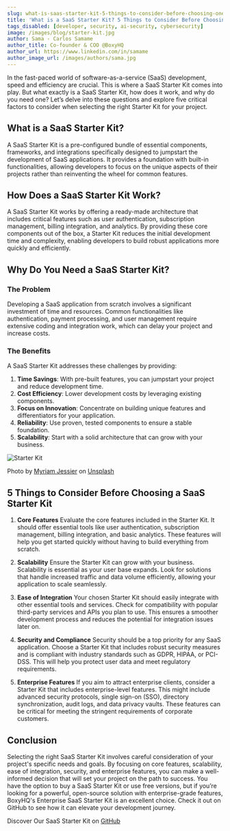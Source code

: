 ```yaml
---
slug: what-is-saas-starter-kit-5-things-to-consider-before-choosing-one
title: 'What is a SaaS Starter Kit? 5 Things to Consider Before Choosing One'
tags_disabled: [developer, security, ai-security, cybersecurity]
image: /images/blog/starter-kit.jpg
author: Sama - Carlos Samame
author_title: Co-founder & COO @BoxyHQ
author_url: https://www.linkedin.com/in/samame
author_image_url: /images/authors/sama.jpg
---
```


In the fast-paced world of software-as-a-service (SaaS) development, speed and efficiency are crucial. This is where a SaaS Starter Kit comes into play. But what exactly is a SaaS Starter Kit, how does it work, and why do you need one? Let’s delve into these questions and explore five critical factors to consider when selecting the right Starter Kit for your project.

## What is a SaaS Starter Kit?

A SaaS Starter Kit is a pre-configured bundle of essential components, frameworks, and integrations specifically designed to jumpstart the development of SaaS applications. It provides a foundation with built-in functionalities, allowing developers to focus on the unique aspects of their projects rather than reinventing the wheel for common features.

## How Does a SaaS Starter Kit Work?

A SaaS Starter Kit works by offering a ready-made architecture that includes critical features such as user authentication, subscription management, billing integration, and analytics. By providing these core components out of the box, a Starter Kit reduces the initial development time and complexity, enabling developers to build robust applications more quickly and efficiently.

## Why Do You Need a SaaS Starter Kit?

### The Problem

Developing a SaaS application from scratch involves a significant investment of time and resources. Common functionalities like authentication, payment processing, and user management require extensive coding and integration work, which can delay your project and increase costs.

### The Benefits

A SaaS Starter Kit addresses these challenges by providing:

1. **Time Savings**: With pre-built features, you can jumpstart your project and reduce development time.
2. **Cost Efficiency**: Lower development costs by leveraging existing components.
3. **Focus on Innovation**: Concentrate on building unique features and differentiators for your application.
4. **Reliability**: Use proven, tested components to ensure a stable foundation.
5. **Scalability**: Start with a solid architecture that can grow with your business.

![Starter Kit](/images/blog/starter-kit.jpg)

<div style={{fontSize: "10px", marginTop: "-10px", paddingBottom: "20px"}}>Photo by
<a href="https://unsplash.com/@mjessier?utm_content=creditCopyText&utm_medium=referral&utm_source=unsplash">Myriam Jessier</a> on <a href="https://unsplash.com/photos/person-using-macbook-pro-on-black-table-eveI7MOcSmw">Unsplash</a></div>

## 5 Things to Consider Before Choosing a SaaS Starter Kit

1. **Core Features**
   Evaluate the core features included in the Starter Kit. It should offer essential tools like user authentication, subscription management, billing integration, and basic analytics. These features will help you get started quickly without having to build everything from scratch.

2. **Scalability**
   Ensure the Starter Kit can grow with your business. Scalability is essential as your user base expands. Look for solutions that handle increased traffic and data volume efficiently, allowing your application to scale seamlessly.

3. **Ease of Integration**
   Your chosen Starter Kit should easily integrate with other essential tools and services. Check for compatibility with popular third-party services and APIs you plan to use. This ensures a smoother development process and reduces the potential for integration issues later on.

4. **Security and Compliance**
   Security should be a top priority for any SaaS application. Choose a Starter Kit that includes robust security measures and is compliant with industry standards such as GDPR, HIPAA, or PCI-DSS. This will help you protect user data and meet regulatory requirements.

5. **Enterprise Features**
   If you aim to attract enterprise clients, consider a Starter Kit that includes enterprise-level features. This might include advanced security protocols, single sign-on (SSO), directory synchronization, audit logs, and data privacy vaults. These features can be critical for meeting the stringent requirements of corporate customers.

## Conclusion

Selecting the right SaaS Starter Kit involves careful consideration of your project's specific needs and goals. By focusing on core features, scalability, ease of integration, security, and enterprise features, you can make a well-informed decision that will set your project on the path to success.
You have the option to buy a SaaS Starter Kit or use free versions, but if you’re looking for a powerful, open-source solution with enterprise-grade features, BoxyHQ's Enterprise SaaS Starter Kit is an excellent choice. Check it out on GitHub to see how it can elevate your development journey.

Discover Our SaaS Starter Kit on [GitHub](https://github.com/boxyhq/saas-starter-kit)
